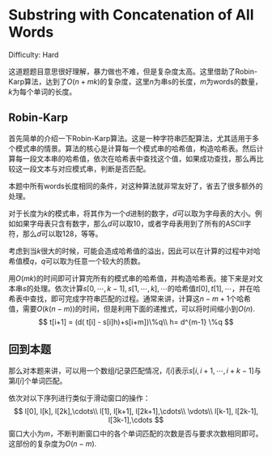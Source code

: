 # Substring with Concatenation of All Words

Difficulty: Hard

这道题题目意思很好理解，暴力做也不难，但是复杂度太高。这里借助了Robin-Karp算法，达到了$O(n+mk)$的复杂度，这里$n$为串s的长度，$m$为words的数量，$k$为每个单词的长度。

## Robin-Karp

首先简单的介绍一下Robin-Karp算法。这是一种字符串匹配算法，尤其适用于多个模式串的情景。算法的核心是计算每一个模式串的哈希值，构造哈希表。然后计算每一段文本串的哈希值，依次在哈希表中查找这个值，如果成功查找，那么再比较这一段文本与对应模式串，判断是否匹配。

本题中所有words长度相同的条件，对这种算法就非常友好了，省去了很多额外的处理。

对于长度为$k$的模式串，将其作为一个$d$进制的数字，$d$可以取为字母表的大小。例如如果字母表只含有数字，那么$d$可以取$10$，或者字母表用到了所有的ASCII字符，那么$d$可以取$128$，等等。

考虑到当$k$很大的时候，可能会造成哈希值的溢出，因此可以在计算的过程中对哈希值模$q$，$q$可以取为任意一个较大的质数。

用$O(mk)$的时间即可计算完所有的模式串的哈希值，并构造哈希表。接下来是对文本串$s$的处理。依次计算$s[0,\cdots, k-1], s[1, \cdots, k], \cdots$的哈希值$t[0], t[1], \cdots$，并在哈希表中查找，即可完成字符串匹配的过程。通常来讲，计算这$n-m+1$个哈希值，需要$O(k(n-m))$的时间，但是利用下面的递推式，可以将时间缩小到$O(n)$.
$$
t[i+1] = (d( t[i] - s[i]h)+s[i+m])\%q\\
h= d^{m-1} \%q
$$

## 回到本题

那么对本题来讲，可以用一个数组$l$记录匹配情况，$l[i]$表示$s[i, i+1, \cdots, i+k-1]$与第$l[i]$个单词匹配。

依次对以下序列进行类似于滑动窗口的操作：
$$
l[0], l[k], l[2k],\cdots\\
l[1], l[k+1], l[2k+1],\cdots\\
\vdots\\
l[k-1], l[2k-1], l[3k-1],\cdots
$$
窗口大小为$m$，不断判断窗口中的各个单词匹配的次数是否与要求次数相同即可。这部份的复杂度为$O(n-m)$.